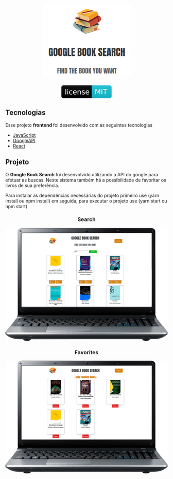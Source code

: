 <div align="center">
    <h1> 
    <img src="/gitImages/PageLogo.png" alt="logo">
    </h1>
    <a href="/LICENSE">
        <img src="/gitImages/mit.svg" alt="LICENSE_MIT">
    </a>
</div>

<h2>Tecnologias</h2>
<p>Esse projeto <strong> frontend </strong> foi desenvolvido com as seguintes tecnologias</p>
<ul>
    <li>
        <a href="#" rel="noopener noreferrer">JavaScript</a>
    </li>
    <li>
        <a target="_blank" href="https://developers.google.com/books" rel="noopener noreferrer">GoogleAPI</a>
    </li>
    <li>
        <a target="_blank" href="https://pt-br.reactjs.org/" rel="noopener noreferrer">React</a>
    </li>
</ul>

<h2>Projeto</h2>
<p>O <strong> Google Book Search </strong> foi desenvolvido utilizando a API do google para efetuar as buscas. Neste sistema também há a possibilidade de favoritar os livros de sua preferência.</p>


<p>Para instalar as dependências necessárias do projeto primeiro use (yarn install ou npm install) em seguida, para executar o projeto use (yarn start ou npm start)</p>

<h3 align="center">Search</h3>
<img src="/gitImages/BookSearch.png" style="max-width:100%;" alt="Search">

<h3 align="center">Favorites</h3>
<img src="/gitImages/FavoriteBooks.png" style="max-width:100%;" alt="Favorites">
